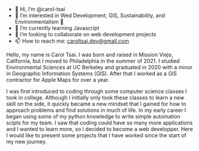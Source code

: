 - 👋 Hi, I’m @carol-tsai
- 👀 I’m interested in Wed Development, GIS, Sustainability, and Environmentalism 🍃
- 🌱 I’m currently learning Javascript
- 💞️ I’m looking to collaborate on web development projects
- 📫 How to reach me: caroltsai.dev@gmail.com

Hello, my name is Carol Tsai. I was born and raised in Mission Viejo, California, but I moved to Philadelphia in the summer of 2021. I studied Environmental Sciences at UC Berkeley and graduated in 2020 with a minor in Geographic Information Systems (GIS). After that I worked as a GIS contractor for Apple Maps for over a year.

I was first introduced to coding through some computer science classes I took in college. Although I initially only took these classes to learn a new skill on the side, it quickly became a new mindset that I gained for how to approach problems and find solutions in much of life. In my early career I began using some of my python knowledge to write simple automation scipts for my team. I saw that coding could have so many more applications and I wanted to learn more, so I decided to become a web developper. Here I would like to present some projects that I have worked since the start of my new journey.
<!---
carol-tsai/carol-tsai is a ✨ special ✨ repository because its `README.md` (this file) appears on your GitHub profile.
You can click the Preview link to take a look at your changes.
--->
